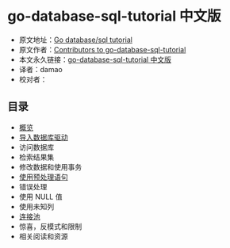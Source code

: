 # go-database-sql-tutorial 中文版

- 原文地址：[Go database/sql tutorial](http://go-database-sql.org/index.html)
- 原文作者：[Contributors to go-database-sql-tutorial](https://github.com/VividCortex/go-database-sql-tutorial/graphs/contributors)
- 本文永久链接：[go-database-sql-tutorial 中文版](https://github.com/simpleowen/go-database-sql-tutorial-cn)
- 译者：damao
- 校对者：

## 目录

- [概览](overview.md)
- [导入数据库驱动](database_driver.md)
- 访问数据库
- 检索结果集
- 修改数据和使用事务
- [使用预处理语句](prepared.md)
- 错误处理
- 使用 NULL 值
- 使用未知列
- [连接池](connection-pool.md)
- 惊喜，反模式和限制
- 相关阅读和资源